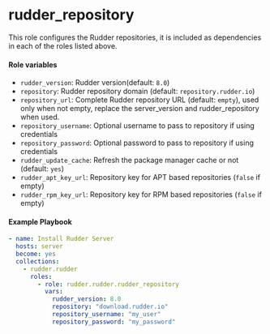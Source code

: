 # rudder_repository

This role configures the Rudder repositories, it is included as dependencies in each of
the roles listed above.

#### Role variables

- `rudder_version`: Rudder version(default: `8.0`)
- `repository`: Rudder repository domain (default: `repository.rudder.io`)
- `repository_url`: Complete Rudder repository URL (default: `empty`), used only when not empty, replace the server_version and rudder_repository when used.
- `repository_username`: Optional username to pass to repository if using credentials
- `repository_password`: Optional password to pass to repository if using credentials
- `rudder_update_cache`: Refresh the package manager cache or not (default: `yes`)
- `rudder_apt_key_url`: Repository key for APT based repositories (`false` if empty)
- `rudder_rpm_key_url`: Repository key for RPM based repositories (`false` if empty)

#### Example Playbook

```yaml
- name: Install Rudder Server
  hosts: server
  become: yes
  collections:
    - rudder.rudder
      roles:
        - role: rudder.rudder.rudder_repository
          vars:
            rudder_version: 8.0
            repository: "download.rudder.io"
            repository_username: "my_user"
            repository_password: "my_password"
```
